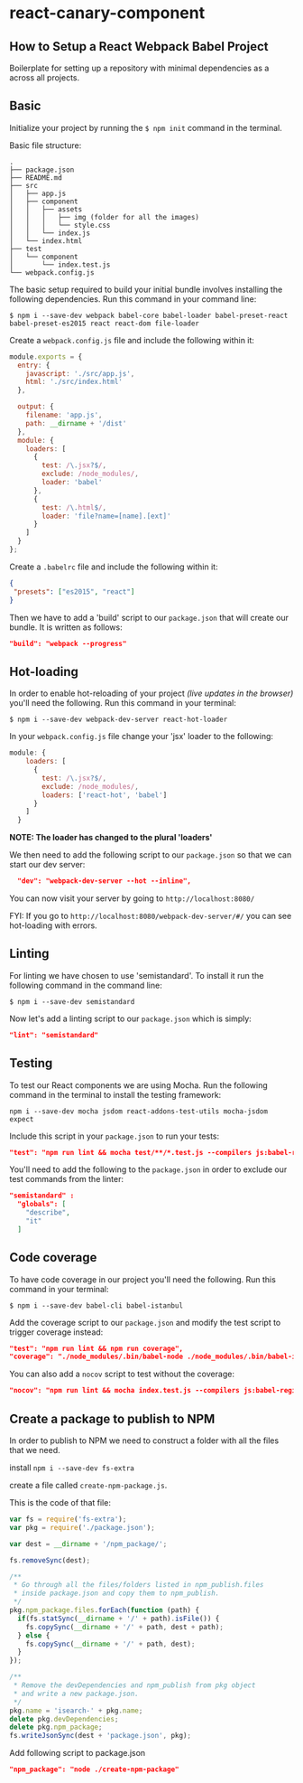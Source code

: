 # react-canary-component

## How to Setup a React Webpack Babel Project
Boilerplate for setting up a repository with minimal dependencies as a  across all projects.

## Basic
Initialize your project by running the `$ npm init` command in the terminal.

Basic file structure:
```
.
├── package.json
├── README.md
├── src
│   ├── app.js
│   ├── component
│   │   ├── assets
│   │   │   ├── img (folder for all the images)
│   │   │   └── style.css
│   │   └── index.js
│   └── index.html
├── test
│   └── component
│       └── index.test.js
└── webpack.config.js

```


The basic setup required to build your initial bundle involves installing the following dependencies. Run this command in your command line:

`$ npm i --save-dev webpack babel-core babel-loader babel-preset-react babel-preset-es2015 react react-dom file-loader`

Create a `webpack.config.js` file and include the following within it:

```js
module.exports = {
  entry: {
    javascript: './src/app.js',
    html: './src/index.html'
  },

  output: {
    filename: 'app.js',
    path: __dirname + '/dist'
  },
  module: {
    loaders: [
      {
        test: /\.jsx?$/,
        exclude: /node_modules/,
        loader: 'babel'
      },
      {
        test: /\.html$/,
        loader: 'file?name=[name].[ext]'
      }
    ]
  }
};
```

Create a `.babelrc` file and include the following within it:
```json
{
 "presets": ["es2015", "react"]
}
```

Then we have to add a 'build' script to our `package.json` that will create our bundle. It is written as follows:

```json
"build": "webpack --progress"
```

## Hot-loading
In order to enable hot-reloading of your project _(live updates in the browser)_ you'll need the following. Run this command in your terminal:

`$ npm i --save-dev webpack-dev-server react-hot-loader`

In your `webpack.config.js` file change your 'jsx' loader to the following:

```js
module: {
    loaders: [
      {
        test: /\.jsx?$/,
        exclude: /node_modules/,
        loaders: ['react-hot', 'babel']
      }
    ]
  }
```
**NOTE: The loader has changed to the plural 'loaders'**

We then need to add the following script to our `package.json` so that we can start our dev server:

```json
  "dev": "webpack-dev-server --hot --inline",
```
You can now visit your server by going to `http://localhost:8080/`

FYI: If you go to `http://localhost:8080/webpack-dev-server/#/` you can see hot-loading with errors.

## Linting
For linting we have chosen to use 'semistandard'. To install it run the following command in the command line:

`$ npm i --save-dev semistandard`

Now let's add a linting script to our `package.json` which is simply:

```json
"lint": "semistandard"
```


## Testing

To test our React components we are using Mocha. Run the following command in the terminal to install the testing framework:

`npm i --save-dev mocha jsdom react-addons-test-utils mocha-jsdom expect`

Include this script in your `package.json` to run your tests:

```json
"test": "npm run lint && mocha test/**/*.test.js --compilers js:babel-register"
```

You'll need to add the following to the `package.json` in order to exclude our test commands from the linter:

```json
"semistandard" :
  "globals": [
    "describe",
    "it"
  ]
```

## Code coverage
To have code coverage in our project you'll need the following. Run this command in your terminal:

`$ npm i --save-dev babel-cli babel-istanbul`

Add the coverage script to our `package.json` and modify the test script to trigger coverage instead:
```json
"test": "npm run lint && npm run coverage",
"coverage": "./node_modules/.bin/babel-node ./node_modules/.bin/babel-istanbul cover ./node_modules/.bin/_mocha index.test.js --report lcovonly -- -R spec"
```

You can also add a `nocov` script to test without the coverage:
```json
"nocov": "npm run lint && mocha index.test.js --compilers js:babel-register",
```

## Create a package to publish to NPM
In order to publish to NPM we need to construct a folder with all the files that we need.

install `npm i --save-dev fs-extra`

create a file called `create-npm-package.js`.

This is the code of that file:

```javascript
var fs = require('fs-extra');
var pkg = require('./package.json');

var dest = __dirname + '/npm_package/';

fs.removeSync(dest);

/**
 * Go through all the files/folders listed in npm_publish.files
 * inside package.json and copy them to npm_publish.
 */
pkg.npm_package.files.forEach(function (path) {
  if(fs.statSync(__dirname + '/' + path).isFile()) {
    fs.copySync(__dirname + '/' + path, dest + path);
  } else {
    fs.copySync(__dirname + '/' + path, dest);
  }
});

/**
 * Remove the devDependencies and npm_publish from pkg object
 * and write a new package.json.
 */
pkg.name = 'isearch-' + pkg.name;
delete pkg.devDependencies;
delete pkg.npm_package;
fs.writeJsonSync(dest + 'package.json', pkg);
```

Add following script to package.json
```json
"npm_package": "node ./create-npm-package"
```
